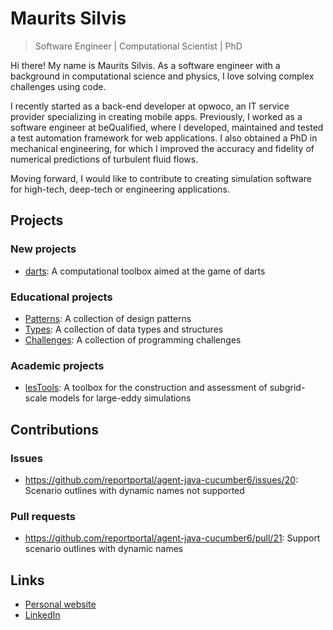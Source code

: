 # Maurits Silvis

> Software Engineer | Computational Scientist | PhD

Hi there!
My name is Maurits Silvis.
As a software engineer with a background in computational science and physics, I love solving complex challenges using code.

I recently started as a back-end developer at opwoco, an IT service provider specializing in creating mobile apps.
Previously, I worked as a software engineer at beQualified, where I developed, maintained and tested a test automation framework for web applications.
I also obtained a PhD in mechanical engineering, for which I improved the accuracy and fidelity of numerical predictions of turbulent fluid flows.

Moving forward, I would like to contribute to creating simulation software for high-tech, deep-tech or engineering applications.

## Projects

### New projects

- [darts](https://github.com/mauritssilvis/darts): A computational toolbox aimed at the game of darts

### Educational projects

- [Patterns](https://github.com/mauritssilvis/patterns): A collection of design patterns
- [Types](https://github.com/mauritssilvis/types): A collection of data types and structures
- [Challenges](https://github.com/mauritssilvis/challenges): A collection of programming challenges

### Academic projects

- [lesTools](https://github.com/mauritssilvis/lesTools): A toolbox for the construction and assessment of subgrid-scale models for large-eddy simulations

## Contributions

### Issues

- https://github.com/reportportal/agent-java-cucumber6/issues/20: Scenario outlines with dynamic names not supported
<!-- - [...](https://github.com/search?q=author%3Amauritssilvis+type%3Aissue+-user%3Amauritssilvis&type=Issues) -->

### Pull requests

- https://github.com/reportportal/agent-java-cucumber6/pull/21: Support scenario outlines with dynamic names
<!-- - [...](https://github.com/search?q=author%3Amauritssilvis+type%3Apr+-user%3Amauritssilvis&type=Issues) -->

## Links

- [Personal website](https://mauritssilvis.nl/)
- [LinkedIn](https://www.linkedin.com/in/mauritssilvis/)
